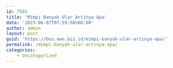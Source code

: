 ```yaml
---
id: 7565
title: 'Mimpi Banyak Ular Artinya Apa'
date: '2023-06-07T07:59:50+00:00'
author: admin
layout: post
guid: 'https://bos.awn.biz.id/mimpi-banyak-ular-artinya-apa/'
permalink: /mimpi-banyak-ular-artinya-apa/
categories:
    - Uncategorized
---
```


